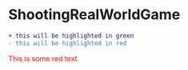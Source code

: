 # ShootingRealWorldGame


```diff
+ this will be highlighted in green
- this will be highlighted in red
```
<p style='color:red'>This is some red text.</p>
